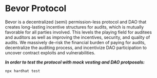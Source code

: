 # Bevor Protocol

Bevor is a decentralized (semi) permission-less protocol and DAO that creates long-lasting incentive structures for audits, which is mutually favorable for all parties involved. This levels the playing field for auditees and auditors as well as improving the incentives, security, and quality of audits. We massively de-risk the financial burden of paying for audits, decentralize the auditing process, and incentivize DAO participation to uncover contract exploits and vulnerabilities.

***In order to test the protocol with mock vesting and DAO protposals:***

```shell
npx hardhat test
```
